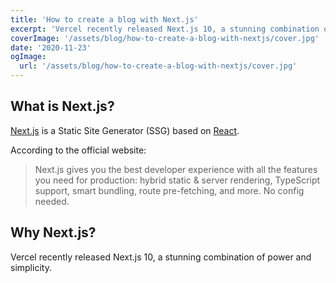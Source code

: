 ```yaml
---
title: 'How to create a blog with Next.js'
excerpt: 'Vercel recently released Next.js 10, a stunning combination of power and simplicity. Learn how to leverage this amazing tool to create your own blog.'
coverImage: '/assets/blog/how-to-create-a-blog-with-nextjs/cover.jpg'
date: '2020-11-23'
ogImage:
  url: '/assets/blog/how-to-create-a-blog-with-nextjs/cover.jpg'
---
```


## What is Next.js?

[Next.js](https://nextjs.org/) is a Static Site Generator (SSG) based on [React](https://reactjs.org/).

According to the official website:

>Next.js gives you the best developer experience with all the features you need for production: hybrid static & server rendering, TypeScript support, smart bundling, route pre-fetching, and more. No config needed.

## Why Next.js?

Vercel recently released Next.js 10, a stunning combination of power and simplicity.
